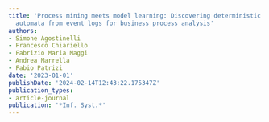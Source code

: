 ```yaml
---
title: 'Process mining meets model learning: Discovering deterministic finite state
  automata from event logs for business process analysis'
authors:
- Simone Agostinelli
- Francesco Chiariello
- Fabrizio Maria Maggi
- Andrea Marrella
- Fabio Patrizi
date: '2023-01-01'
publishDate: '2024-02-14T12:43:22.175347Z'
publication_types:
- article-journal
publication: '*Inf. Syst.*'
---
```

